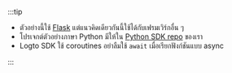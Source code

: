 :::tip

- ตัวอย่างนี้ใช้ [Flask](https://flask.palletsprojects.com/en/2.3.x/) แต่แนวคิดเดียวกันนี้ใช้ได้กับเฟรมเวิร์กอื่น ๆ
- โปรเจกต์ตัวอย่างภาษา Python มีให้ใน [Python SDK repo](https://github.com/logto-io/python/tree/master/samples) ของเรา
- Logto SDK ใช้ coroutines อย่าลืมใช้ `await` เมื่อเรียกฟังก์ชันแบบ async

:::
